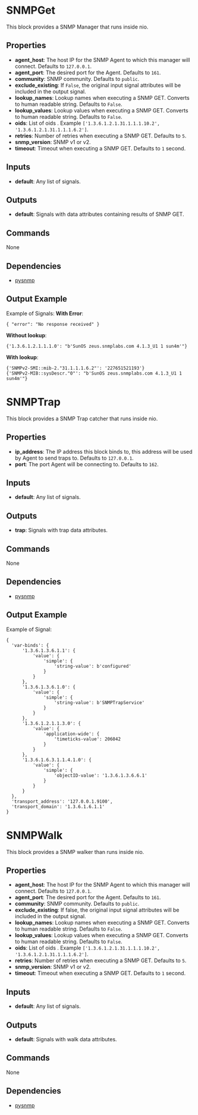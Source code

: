 SNMPGet
=======
This block provides a SNMP Manager that runs inside nio.

Properties
----------
- **agent_host**: The host IP for the SNMP Agent to which this manager will connect. Defaults to `127.0.0.1`.
- **agent_port**: The desired port for the Agent. Defaults to `161`.
- **community**: SNMP community. Defaults to `public`.
- **exclude_existing**: If `False`, the original input signal attributes will be included in the output signal.
- **lookup_names**: Lookup names when executing a SNMP GET. Converts to human readable string. Defaults to `False`.
- **lookup_values**: Lookup values when executing a SNMP GET. Converts to human readable string. Defaults to `False`.
- **oids**: List of oids . Example `['1.3.6.1.2.1.31.1.1.1.10.2', '1.3.6.1.2.1.31.1.1.1.6.2']`.
- **retries**: Number of retries when executing a SNMP GET. Defaults to `5`.
- **snmp_version**: SNMP v1 or v2.
- **timeout**: Timeout when executing a SNMP GET. Defaults to `1` second.

Inputs
------
- **default**: Any list of signals.

Outputs
-------
- **default**: Signals with data attributes containing results of SNMP GET.

Commands
--------
None

Dependencies
------------
-   [pysnmp](https://pypi.python.org/pypi/pysnmp/)

Output Example
--------------
Example of Signals:
  **With Error**:
  ```
  { "error": "No response received" }
  ```
  **Without lookup**:
  ```
  {'1.3.6.1.2.1.1.1.0': "b'SunOS zeus.snmplabs.com 4.1.3_U1 1 sun4m'"}
  ```
  **With lookup**:
  ```
  {'SNMPv2-SMI::mib-2."31.1.1.1.6.2"': '227651521193'}
  {'SNMPv2-MIB::sysDescr."0"': "b'SunOS zeus.snmplabs.com 4.1.3_U1 1 sun4m'"}
  ```

SNMPTrap
========
This block provides a SNMP Trap catcher that runs inside nio.

Properties
----------
- **ip_address**: The IP address this block binds to, this address will be used by Agent to send traps to. Defaults to `127.0.0.1`.
- **port**: The port Agent will be connecting to. Defaults to `162`.

Inputs
------
- **default**: Any list of signals.

Outputs
-------
- **trap**: Signals with trap data attributes.

Commands
--------
None

Dependencies
------------
-   [pysnmp](https://pypi.python.org/pypi/pysnmp/)

Output Example
--------------
Example of Signal:
  ```
  {
  	'var-binds': {
  		'1.3.6.1.3.6.1.1': {
  			'value': {
  				'simple': {
  					'string-value': b'configured'
  				}
  			}
  		},
     	'1.3.6.1.3.6.1.0': {
     		'value': {
     			'simple': {
     				'string-value': b'SNMPTrapService'
     			}
     		}
     	},
     	'1.3.6.1.2.1.1.3.0': {
     		'value': {
     			'application-wide': {
     				'timeticks-value': 206042
     			}
     		}
     	},
     	'1.3.6.1.6.3.1.1.4.1.0': {
     		'value': {
     			'simple': {
     				'objectID-value': '1.3.6.1.3.6.6.1'
     			}
     		}
     	}
    },
	'transport_address': '127.0.0.1.9100',
  	'transport_domain': '1.3.6.1.6.1.1'
  }
  ```

SNMPWalk
========
This block provides a SNMP walker than runs inside nio.

Properties
----------
- **agent_host**: The host IP for the SNMP Agent to which this manager will connect. Defaults to `127.0.0.1`.
- **agent_port**: The desired port for the Agent. Defaults to `161`.
- **community**: SNMP community. Defaults to `public`.
- **exclude_existing**: If false, the original input signal attributes will be included in the output signal.
- **lookup_names**: Lookup names when executing a SNMP GET. Converts to human readable string. Defaults to `False`.
- **lookup_values**: Lookup values when executing a SNMP GET. Converts to human readable string. Defaults to `False`.
- **oids**: List of oids . Example `['1.3.6.1.2.1.31.1.1.1.10.2', '1.3.6.1.2.1.31.1.1.1.6.2']`.
- **retries**: Number of retries when executing a SNMP GET. Defaults to `5`.
- **snmp_version**: SNMP v1 or v2.
- **timeout**: Timeout when executing a SNMP GET. Defaults to `1` second.

Inputs
------
- **default**: Any list of signals.

Outputs
-------
- **default**: Signals with walk data attributes.

Commands
--------
None

Dependencies
------------
-   [pysnmp](https://pypi.python.org/pypi/pysnmp/)
